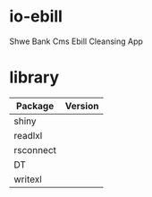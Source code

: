 # io-ebill
Shwe Bank Cms Ebill Cleansing App

# library 

| Package | Version |
| ------- | ------- |
| shiny   |			|
| readlxl |			|
| rsconnect | 		|
| DT      |			|
| writexl | 		|

#
